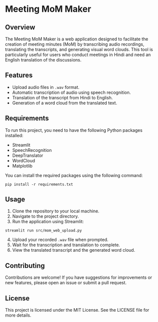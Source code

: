 # Meeting MoM Maker

## Overview
The Meeting MoM Maker is a web application designed to facilitate the creation of meeting minutes (MoM) by transcribing audio recordings, translating the transcripts, and generating visual word clouds. This tool is particularly useful for users who conduct meetings in Hindi and need an English translation of the discussions.

## Features
- Upload audio files in `.wav` format.
- Automatic transcription of audio using speech recognition.
- Translation of the transcript from Hindi to English.
- Generation of a word cloud from the translated text.

## Requirements
To run this project, you need to have the following Python packages installed:

- Streamlit
- SpeechRecognition
- DeepTranslator
- WordCloud
- Matplotlib

You can install the required packages using the following command:

```
pip install -r requirements.txt
```

## Usage
1. Clone the repository to your local machine.
2. Navigate to the project directory.
3. Run the application using Streamlit:

```
streamlit run src/mom_web_upload.py
```

4. Upload your recorded `.wav` file when prompted.
5. Wait for the transcription and translation to complete.
6. View the translated transcript and the generated word cloud.

## Contributing
Contributions are welcome! If you have suggestions for improvements or new features, please open an issue or submit a pull request.

## License
This project is licensed under the MIT License. See the LICENSE file for more details.
